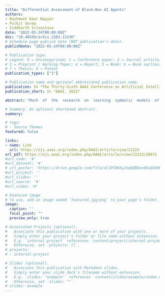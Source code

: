 ```yaml
---
title: "Differential Assessment of Black-Box AI Agents"
authors:
- Rashmeet Kaur Nayyar
- Pulkit Verma
- Siddharth Srivastava
date: "2022-03-24T00:00:00Z"
doi: "10.48550/arXiv.2203.13236"
# Schedule page publish date (NOT publication's date).
publishDate: "2022-03-24T00:00:00Z"

# Publication type.
# Legend: 0 = Uncategorized; 1 = Conference paper; 2 = Journal article;
# 3 = Preprint / Working Paper; 4 = Report; 5 = Book; 6 = Book section;
# 7 = Thesis; 8 = Patent
publication_types: ["1"]

# Publication name and optional abbreviated publication name.
publication: In *The Thirty-Sixth AAAI Conference on Artificial Intelligence, 2022*
publication_short: In *AAAI, 2022*

abstract: "Much  of  the  research  on  learning  symbolic  models  of  AIagents  focuses  on  agents  with  stationary  models.  This  as-sumption  fails  to  hold  in  settings  where  the  agent’s  capa-bilities  may  change  as  a  result  of  learning,  adaptation,  orother post-deployment modifications. Efficient assessment ofagents in such settings is critical for learning the true capabil-ities of an AI system and for ensuring its safe usage. In thiswork,  we  propose  a  novel  approach  todifferentiallyassessblack-box AI agents that have drifted from their previouslyknown models. As a starting point, we consider the fully ob-servable and deterministic setting. We leverage sparse obser-vations  of  the  drifted  agent’s  current  behavior  and  knowl-edge of its initial model to generate an active querying pol-icy  that  selectively  queries  the  agent  and  computes  an  up-dated model of its functionality. Empirical evaluation showsthat our approach is much more efficient than re-learning theagent model from scratch. We also show that the cost of dif-ferential assessment using our method is proportional to theamount of drift in the agent’s functionality."

# Summary. An optional shortened abstract.
summary: 

# tags:
# - Source Themes
featured: false

links:
- name: Link
  url: https://ojs.aaai.org/index.php/AAAI/article/view/21223
url_pdf: https://ojs.aaai.org/index.php/AAAI/article/view/21223/20972
#url_code: '#'
#url_dataset: '#'
# url_poster: 'https://drive.google.com/file/d/1DT8KkyJeq5DB8ondSvQ5m9RCspVUZRkL/view'
#url_project: ''
#url_slides: ''
#url_source: '#'
#url_video: '#'

# Featured image
# To use, add an image named `featured.jpg/png` to your page's folder. 
image:
  caption: ''
  focal_point: ""
  preview_only: true

# Associated Projects (optional).
#   Associate this publication with one or more of your projects.
#   Simply enter your project's folder or file name without extension.
#   E.g. `internal-project` references `content/project/internal-project/index.md`.
#   Otherwise, set `projects: []`.
# projects:
# - internal-project

# Slides (optional).
#   Associate this publication with Markdown slides.
#   Simply enter your slide deck's filename without extension.
#   E.g. `slides: "example"` references `content/slides/example/index.md`.
#   Otherwise, set `slides: ""`.
# slides: example
---
```


<!-- {{% alert note %}}
Click the *Cite* button above to demo the feature to enable visitors to import publication metadata into their reference management software.
{{% /alert %}}

{{% alert note %}}
Click the *Slides* button above to demo Academic's Markdown slides feature.
{{% /alert %}}

Supplementary notes can be added here, including [code and math](https://sourcethemes.com/academic/docs/writing-markdown-latex/). -->